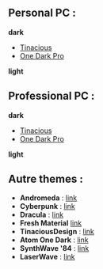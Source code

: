 ## Personal PC : 

**dark**
- [Tinacious](https://marketplace.visualstudio.com/items?itemName=tinaciousdesign.theme-tinaciousdesign)
- [One Dark Pro](https://marketplace.visualstudio.com/items?itemName=zhuangtongfa.Material-theme)

**light**

## Professional PC : 

**dark**
- [Tinacious](https://marketplace.visualstudio.com/items?itemName=tinaciousdesign.theme-tinaciousdesign)
- [One Dark Pro](https://marketplace.visualstudio.com/items?itemName=zhuangtongfa.Material-theme)

**light**

## Autre themes : 
- **Andromeda** : [link  ](https://marketplace.visualstudio.com/items?itemName=EliverLara.andromeda)
- **Cyberpunk** : [link ](https://marketplace.visualstudio.com/items?itemName=max-SS.cyberpunk)
- **Dracula** : [link ](https://marketplace.visualstudio.com/items?itemName=dracula-theme.theme-dracula)
- **Fresh Material** [link ](https://marketplace.visualstudio.com/items?itemName=2ndshift.fresh-material)
- **TinaciousDesign** : [link ](https://marketplace.visualstudio.com/items?itemName=tinaciousdesign.theme-tinaciousdesign)
- **Atom One Dark** : [link](https://marketplace.visualstudio.com/items?itemName=andischerer.theme-atom-one-dark)
- **SynthWave '84** : [link ](https://marketplace.visualstudio.com/items?itemName=RobbOwen.synthwave-vscode)
- **LaserWave** : [link ](https://marketplace.visualstudio.com/items?itemName=jaredkent.laserwave)